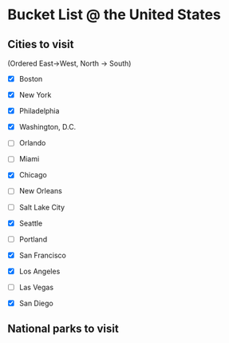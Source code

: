 # Bucket List @ the United States

## Cities to visit

(Ordered East->West, North -> South)

- [x] Boston
- [x] New York
- [x] Philadelphia
- [x] Washington, D.C.
- [ ] Orlando
- [ ] Miami
- [x] Chicago
- [ ] New Orleans
- [ ] Salt Lake City
- [x] Seattle
- [ ] Portland
- [x] San Francisco
- [x] Los Angeles
- [ ] Las Vegas
- [x] San Diego


## National parks to visit
